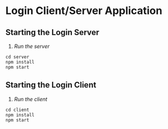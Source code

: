 # Login Client/Server Application

## Starting the Login Server
1. *Run the server*
```
cd server
npm install
npm start
```
## Starting the Login Client
 1. *Run the client*
 ```
 cd client
 npm install
 npm start
 ```
